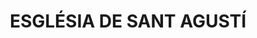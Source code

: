---
layout: patrimoni-details
title:  "ESGLÉSIA DE SANT AGUSTÍ"
collections: ["patrimoni-arquitectonic", "bcil-existents"]
coordinates:
  - group1:
        - [1.461216811316719, 42.355361807721394]
        - [1.46166512757786, 42.355309133766035]
        - [1.461618587986158, 42.35521838631702]
        - [1.461583163533345, 42.35516394843809]
        - [1.461492983452685, 42.355171082853666]
        - [1.461491633090086, 42.355164945274616]
        - [1.461184871431356, 42.355195319202572]
        - [1.461192176131825, 42.355234081091744]
        - [1.461161462956668, 42.355247854806827]
        - [1.461177346335243, 42.355319276233494]
        - [1.461209671149639, 42.355331670911895]
        - [1.461216811316719, 42.355361807721394]
---